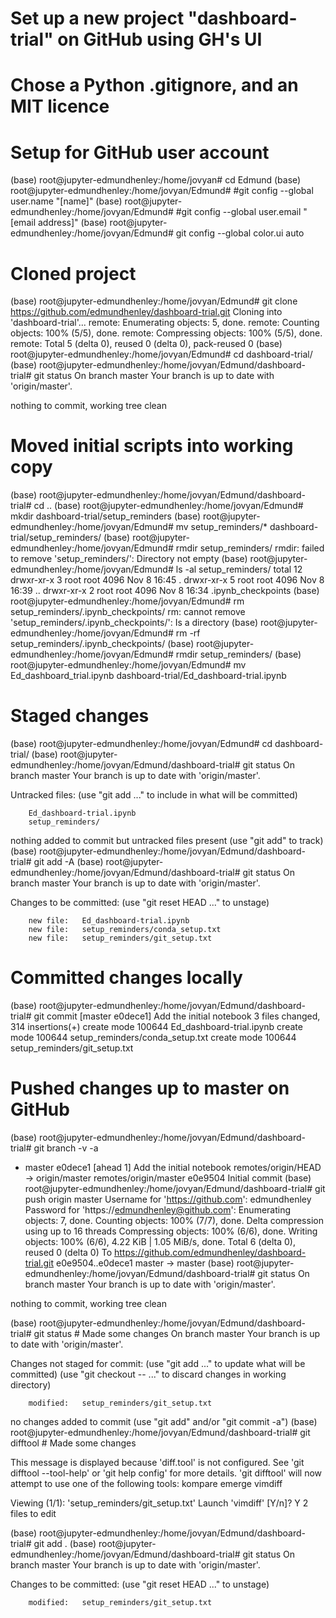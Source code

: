 # Set up a new project "dashboard-trial" on GitHub using GH's UI
# Chose a Python .gitignore, and an MIT licence 

# Setup for GitHub user account
(base) root@jupyter-edmundhenley:/home/jovyan# cd Edmund
(base) root@jupyter-edmundhenley:/home/jovyan/Edmund# #git config --global user.name "[name]"
(base) root@jupyter-edmundhenley:/home/jovyan/Edmund# #git config --global user.email "[email address]"
(base) root@jupyter-edmundhenley:/home/jovyan/Edmund# git config --global color.ui auto

# Cloned project
(base) root@jupyter-edmundhenley:/home/jovyan/Edmund# git clone https://github.com/edmundhenley/dashboard-trial.git
Cloning into 'dashboard-trial'...
remote: Enumerating objects: 5, done.
remote: Counting objects: 100% (5/5), done.
remote: Compressing objects: 100% (5/5), done.
remote: Total 5 (delta 0), reused 0 (delta 0), pack-reused 0
(base) root@jupyter-edmundhenley:/home/jovyan/Edmund# cd dashboard-trial/
(base) root@jupyter-edmundhenley:/home/jovyan/Edmund/dashboard-trial# git status
On branch master
Your branch is up to date with 'origin/master'.

nothing to commit, working tree clean

# Moved initial scripts into working copy
(base) root@jupyter-edmundhenley:/home/jovyan/Edmund/dashboard-trial# cd ..
(base) root@jupyter-edmundhenley:/home/jovyan/Edmund# mkdir dashboard-trial/setup_reminders
(base) root@jupyter-edmundhenley:/home/jovyan/Edmund# mv setup_reminders/* dashboard-trial/setup_reminders/
(base) root@jupyter-edmundhenley:/home/jovyan/Edmund# rmdir setup_reminders/
rmdir: failed to remove 'setup_reminders/': Directory not empty
(base) root@jupyter-edmundhenley:/home/jovyan/Edmund# ls -al setup_reminders/
total 12
drwxr-xr-x 3 root root 4096 Nov  8 16:45 .
drwxr-xr-x 5 root root 4096 Nov  8 16:39 ..
drwxr-xr-x 2 root root 4096 Nov  8 16:34 .ipynb_checkpoints
(base) root@jupyter-edmundhenley:/home/jovyan/Edmund# rm setup_reminders/.ipynb_checkpoints/
rm: cannot remove 'setup_reminders/.ipynb_checkpoints/': Is a directory
(base) root@jupyter-edmundhenley:/home/jovyan/Edmund# rm -rf setup_reminders/.ipynb_checkpoints/
(base) root@jupyter-edmundhenley:/home/jovyan/Edmund# rmdir setup_reminders/
(base) root@jupyter-edmundhenley:/home/jovyan/Edmund# mv Ed_dashboard_trial.ipynb dashboard-trial/Ed_dashboard-trial.ipynb

# Staged changes
(base) root@jupyter-edmundhenley:/home/jovyan/Edmund# cd dashboard-trial/
(base) root@jupyter-edmundhenley:/home/jovyan/Edmund/dashboard-trial# git status
On branch master
Your branch is up to date with 'origin/master'.

Untracked files:
  (use "git add <file>..." to include in what will be committed)

        Ed_dashboard-trial.ipynb
        setup_reminders/

nothing added to commit but untracked files present (use "git add" to track)
(base) root@jupyter-edmundhenley:/home/jovyan/Edmund/dashboard-trial# git add -A
(base) root@jupyter-edmundhenley:/home/jovyan/Edmund/dashboard-trial# git status
On branch master
Your branch is up to date with 'origin/master'.

Changes to be committed:
  (use "git reset HEAD <file>..." to unstage)

        new file:   Ed_dashboard-trial.ipynb
        new file:   setup_reminders/conda_setup.txt
        new file:   setup_reminders/git_setup.txt

# Committed changes locally
(base) root@jupyter-edmundhenley:/home/jovyan/Edmund/dashboard-trial# git commit
[master e0dece1] Add the initial notebook
 3 files changed, 314 insertions(+)
 create mode 100644 Ed_dashboard-trial.ipynb
 create mode 100644 setup_reminders/conda_setup.txt
 create mode 100644 setup_reminders/git_setup.txt
 
# Pushed changes up to master on GitHub
(base) root@jupyter-edmundhenley:/home/jovyan/Edmund/dashboard-trial# git branch -v -a
* master                e0dece1 [ahead 1] Add the initial notebook
  remotes/origin/HEAD   -> origin/master
  remotes/origin/master e0e9504 Initial commit
(base) root@jupyter-edmundhenley:/home/jovyan/Edmund/dashboard-trial# git push origin master
Username for 'https://github.com': edmundhenley
Password for 'https://edmundhenley@github.com': 
Enumerating objects: 7, done.
Counting objects: 100% (7/7), done.
Delta compression using up to 16 threads
Compressing objects: 100% (6/6), done.
Writing objects: 100% (6/6), 4.22 KiB | 1.05 MiB/s, done.
Total 6 (delta 0), reused 0 (delta 0)
To https://github.com/edmundhenley/dashboard-trial.git
   e0e9504..e0dece1  master -> master
(base) root@jupyter-edmundhenley:/home/jovyan/Edmund/dashboard-trial# git status
On branch master
Your branch is up to date with 'origin/master'.

nothing to commit, working tree clean

(base) root@jupyter-edmundhenley:/home/jovyan/Edmund/dashboard-trial# git status  # Made some changes
On branch master
Your branch is up to date with 'origin/master'.

Changes not staged for commit:
  (use "git add <file>..." to update what will be committed)
  (use "git checkout -- <file>..." to discard changes in working directory)

        modified:   setup_reminders/git_setup.txt

no changes added to commit (use "git add" and/or "git commit -a")
(base) root@jupyter-edmundhenley:/home/jovyan/Edmund/dashboard-trial# git difftool  # Made some changes

This message is displayed because 'diff.tool' is not configured.
See 'git difftool --tool-help' or 'git help config' for more details.
'git difftool' will now attempt to use one of the following tools:
kompare emerge vimdiff

Viewing (1/1): 'setup_reminders/git_setup.txt'
Launch 'vimdiff' [Y/n]? Y
2 files to edit

(base) root@jupyter-edmundhenley:/home/jovyan/Edmund/dashboard-trial# git add .
(base) root@jupyter-edmundhenley:/home/jovyan/Edmund/dashboard-trial# git status
On branch master
Your branch is up to date with 'origin/master'.

Changes to be committed:
  (use "git reset HEAD <file>..." to unstage)

        modified:   setup_reminders/git_setup.txt


